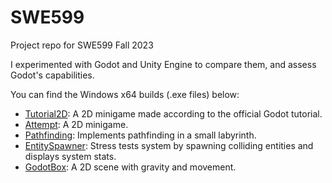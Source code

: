 # SWE599
Project repo for SWE599 Fall 2023

I experimented with Godot and Unity Engine to compare them, and assess Godot's capabilities.

You can find the Windows x64 builds (.exe files) below:

* [Tutorial2D](https://github.com/dbaslan/SWE599/blob/main/Tutorial2D/Tutorial2D.exe): A 2D minigame made according to the official Godot tutorial.
* [Attempt](https://github.com/dbaslan/SWE599/blob/main/SWE599Attempt/SWE599Attempt.exe): A 2D minigame.
* [Pathfinding](https://github.com/dbaslan/SWE599/blob/main/Pathfinding/Pathfinding.exe): Implements pathfinding in a small labyrinth.
* [EntitySpawner](https://github.com/dbaslan/SWE599/blob/main/EntitySpawner/EntitySpawner.exe): Stress tests system by spawning colliding entities and displays system stats.
* [GodotBox](https://github.com/dbaslan/SWE599/blob/main/GodotBox/GodotBox.exe): A 2D scene with gravity and movement.